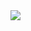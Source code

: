
<img type="application/x-javascript" src="../../../../r89shi/r89shi.github.io/blob/master/140.gif?raw=true">
